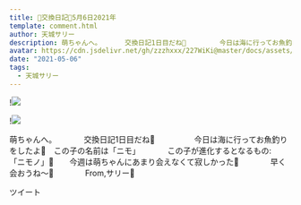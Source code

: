 ```yaml
---
title: 🐨交換日記🐨5月6日2021年
template: comment.html
author: 天城サリー
description: 萌ちゃんへ。　　　　交換日記1日目だね🥰　　　　　今日は海に行ってお魚釣りをしたよ🎣　この子の名前は「ニモ」　　　　この子が進化するとなるもの:　　　　「ニモノ」💓　　今週は萌ちゃんにあまり会えなくて寂...
avatar: https://cdn.jsdelivr.net/gh/zzzhxxx/227WiKi@master/docs/assets/photo/avatar/sally.jpg
date: "2021-05-06"
tags:
  - 天城サリー
---
```


!![](https://cdn.jsdelivr.net/gh/227WiKi/227WiKi-image@master/blog-image/sally-2021-05-06_1.jpg)

!![](https://cdn.jsdelivr.net/gh/227WiKi/227WiKi-image@master/blog-image/sally-2021-05-06_2.jpg)



  萌ちゃんへ。　　　　交換日記1日目だね🥰　　　　　今日は海に行ってお魚釣りをしたよ🎣　この子の名前は「ニモ」　　　　この子が進化するとなるもの:　　　　「ニモノ」💓　　今週は萌ちゃんにあまり会えなくて寂しかった🥺　　　　早く会おうね〜🥰　　　　From,サリー🐨　　　　　


ツイート



